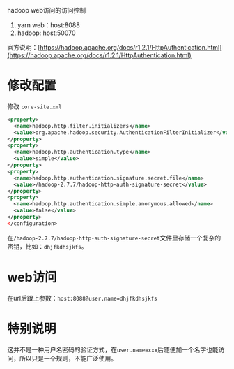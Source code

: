 
hadoop web访问的访问控制

1. yarn web：host:8088
2. hadoop: host:50070

官方说明：[https://hadoop.apache.org/docs/r1.2.1/HttpAuthentication.html](https://hadoop.apache.org/docs/r1.2.1/HttpAuthentication.html)


# 修改配置
修改 `core-site.xml`

```xml
<property>
  <name>hadoop.http.filter.initializers</name>
  <value>org.apache.hadoop.security.AuthenticationFilterInitializer</value>
</property>
<property>
  <name>hadoop.http.authentication.type</name>
  <value>simple</value>
</property>
<property>
  <name>hadoop.http.authentication.signature.secret.file</name>
  <value>/hadoop-2.7.7/hadoop-http-auth-signature-secret</value>
</property>
<property>
  <name>hadoop.http.authentication.simple.anonymous.allowed</name>
  <value>false</value>
</property>
</configuration>
```

在`/hadoop-2.7.7/hadoop-http-auth-signature-secret`文件里存储一个复杂的密钥，比如：`dhjfkdhsjkfs`。

# web访问

在url后跟上参数：`host:8088?user.name=dhjfkdhsjkfs`


# 特别说明

这并不是一种用户名密码的验证方式，在`user.name=xxx`后随便加一个名字也能访问，所以只是一个规则，不能广泛使用。



